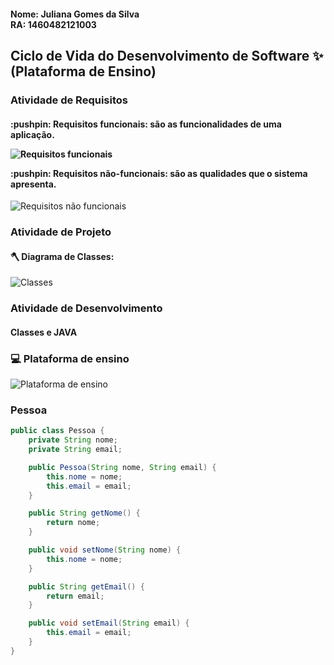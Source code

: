 <h4><b>Nome:</b> Juliana Gomes da Silva<br>
<b>RA:</b> 1460482121003</h4>

<h2>Ciclo de Vida do Desenvolvimento de Software ✨
(Plataforma de Ensino)</h2>

<h3>Atividade de Requisitos </h3>

<h4><p>:pushpin: Requisitos funcionais: são as funcionalidades de uma aplicação.<p>
  
  ![Requisitos funcionais](https://user-images.githubusercontent.com/88887821/159947119-98a62a3c-38bf-4afe-a847-6ad982b26294.png)

  
<p>:pushpin: Requisitos não-funcionais: são as qualidades que o  sistema apresenta.</h4>

![Requisitos não funcionais](https://user-images.githubusercontent.com/88887821/159947383-5fe50f68-8c72-4589-a533-74f978641c7f.png)

<h3>Atividade de Projeto </h3>

<h4><p>🪓 Diagrama de Classes:</h4><p>
  

  ![Classes](https://user-images.githubusercontent.com/88887821/159947653-ef65b0da-bed9-47ee-93f5-accdf323bd46.png)


<h3>Atividade de Desenvolvimento</h3>

<h4><p>Classes e JAVA </h4>

<h3>💻 Plataforma de ensino </h3>

![Plataforma de ensino](https://user-images.githubusercontent.com/88887821/159950529-7f4850b0-0028-4bb0-8d3d-c8bdddbb5501.png)

<h3> Pessoa </h3>

```JAVA
public class Pessoa {
    private String nome;
    private String email;

    public Pessoa(String nome, String email) {
        this.nome = nome;
        this.email = email;
    }

    public String getNome() {
        return nome;
    }

    public void setNome(String nome) {
        this.nome = nome;
    }

    public String getEmail() {
        return email;
    }

    public void setEmail(String email) {
        this.email = email;
    }
}
```

